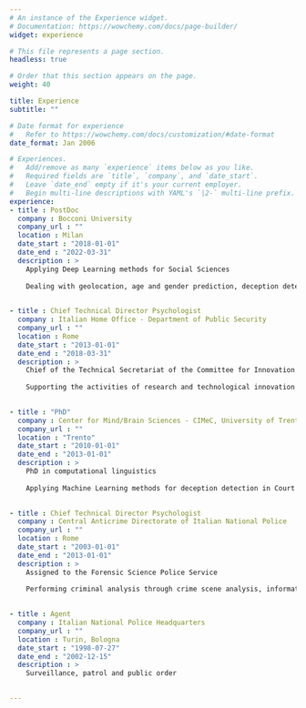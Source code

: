 ```yaml
---
# An instance of the Experience widget.
# Documentation: https://wowchemy.com/docs/page-builder/
widget: experience

# This file represents a page section.
headless: true

# Order that this section appears on the page.
weight: 40

title: Experience
subtitle: ""

# Date format for experience
#   Refer to https://wowchemy.com/docs/customization/#date-format
date_format: Jan 2006

# Experiences.
#   Add/remove as many `experience` items below as you like.
#   Required fields are `title`, `company`, and `date_start`.
#   Leave `date_end` empty if it's your current employer.
#   Begin multi-line descriptions with YAML's `|2-` multi-line prefix.
experience:
- title : PostDoc
  company : Bocconi University
  company_url : ""
  location : Milan
  date_start : "2018-01-01"
  date_end : "2022-03-31"
  description : >
    Applying Deep Learning methods for Social Sciences
  
    Dealing with geolocation, age and gender prediction, deception detection, bias
  

- title : Chief Technical Director Psychologist
  company : Italian Home Office - Department of Public Security
  company_url : ""
  location : Rome
  date_start : "2013-01-01"
  date_end : "2018-03-31"
  description : >
    Chief of the Technical Secretariat of the Committee for Innovation and Standardization of ICT Systems (ComISSIT). 
  
    Supporting the activities of research and technological innovation of the Department of Public Security
  

- title : "PhD"
  company : Center for Mind/Brain Sciences - CIMeC, University of Trento
  company_url : ""
  location : "Trento"
  date_start : "2010-01-01"
  date_end : "2013-01-01"
  description : >
    PhD in computational linguistics
  
    Applying Machine Learning methods for deception detection in Court cases
  

- title : Chief Technical Director Psychologist
  company : Central Anticrime Directorate of Italian National Police
  company_url : ""
  location : Rome
  date_start : "2003-01-01"
  date_end : "2013-01-01"
  description : >
    Assigned to the Forensic Science Police Service
  
    Performing criminal analysis through crime scene analysis, information analysis and behavioral analysis mainly on bloody murders and suspect deaths
  

- title : Agent
  company : Italian National Police Headquarters
  company_url : ""
  location : Turin, Bologna
  date_start : "1998-07-27"
  date_end : "2002-12-15"
  description : >
    Surveillance, patrol and public order
  

---
```

